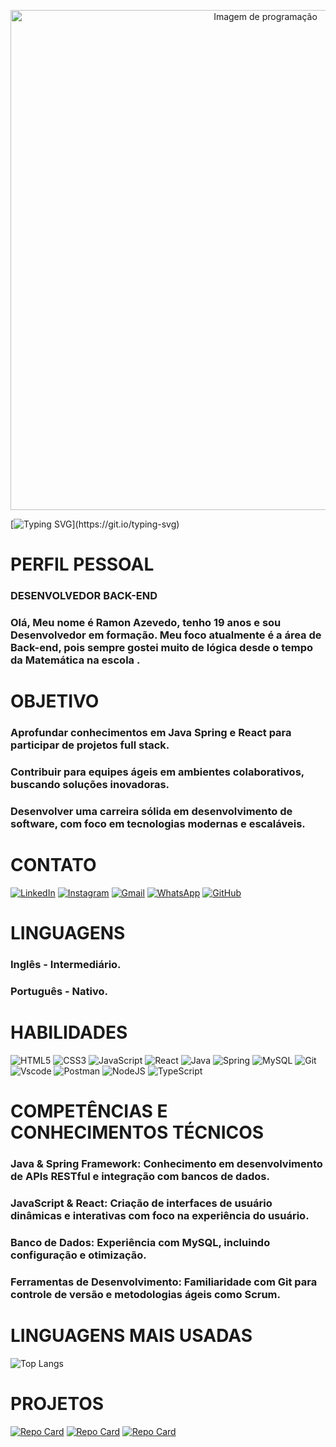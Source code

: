 <p align="center">
  <img src="https://images.wallpapersden.com/image/download/programming-8k-cool_bWdnbGWUmZqaraWkpJRnamtlrWZpaWU.jpg" alt="Imagem de programação" width="800">
</p>



[![Typing SVG](https://readme-typing-svg.demolab.com?font=Fira+Code&size=30&pause=1000&color=&center=true&center=true&random=true&width=1000&lines=Bem+vindos+ao+meu+GitHub!)](https://git.io/typing-svg)

# PERFIL PESSOAL
### DESENVOLVEDOR BACK-END
### Olá, Meu nome é Ramon Azevedo, tenho 19 anos e sou Desenvolvedor em formação. Meu foco atualmente é a área de Back-end, pois sempre gostei muito de lógica desde o tempo da Matemática na escola . 

# OBJETIVO

### Aprofundar conhecimentos em Java Spring e React para participar de projetos full stack.
### Contribuir para equipes ágeis em ambientes colaborativos, buscando soluções inovadoras.
### Desenvolver uma carreira sólida em desenvolvimento de software, com foco em tecnologias modernas e escaláveis.

# CONTATO

[![LinkedIn](https://img.shields.io/badge/LinkedIn-0077B5?style=for-the-badge&logo=linkedin&logoColor=white)](https://www.linkedin.com/in/ramon-azevedo-828068269/)
[![Instagram](https://img.shields.io/badge/-Instagram-%23E4405F?style=for-the-badge&logo=instagram&logoColor=white)](https://www.instagram.com/ramon.dev_/)
[![Gmail](https://img.shields.io/badge/Gmail-333333?style=for-the-badge&logo=gmail&logoColor=red)](mailto:junioazevedo876@gmail.com)
[![WhatsApp](https://img.shields.io/badge/WhatsApp-25D366?style=for-the-badge&logo=whatsapp&logoColor=white)](https://wa.me/558695619511)
[![GitHub](https://img.shields.io/badge/GitHub-100000?style=for-the-badge&logo=github&logoColor=white)](https://github.com/Ramon-azevedo)

# LINGUAGENS
### Inglês - Intermediário.
### Português - Nativo.


# HABILIDADES

![HTML5](https://img.shields.io/badge/HTML5-E34F26?style=for-the-badge&logo=html5&logoColor=white)
![CSS3](https://img.shields.io/badge/CSS3-1572B6?style=for-the-badge&logo=css3&logoColor=white)
	![JavaScript](https://img.shields.io/badge/JavaScript-F7DF1E?style=for-the-badge&logo=javascript&logoColor=black)
    ![React](https://img.shields.io/badge/React-20232A?style=for-the-badge&logo=react&logoColor=61DAFB)
    ![Java](https://img.shields.io/badge/java-%23ED8B00.svg?style=for-the-badge&logo=openjdk&logoColor=white)
    ![Spring](https://img.shields.io/badge/spring-%236DB33F.svg?style=for-the-badge&logo=spring&logoColor=white)
    ![MySQL](https://img.shields.io/badge/MySQL-00000F?style=for-the-badge&logo=mysql&logoColor=white)
    	![Git](https://img.shields.io/badge/GIT-E44C30?style=for-the-badge&logo=git&logoColor=white)
        ![Vscode](https://img.shields.io/badge/Vscode-007ACC?style=for-the-badge&logo=visual-studio-code&logoColor=white)
        	![Postman](https://img.shields.io/badge/Postman-FF6C37.svg?style=for-the-badge&logo=Postman&logoColor=white)
            ![NodeJS](https://img.shields.io/badge/node.js-6DA55F?style=for-the-badge&logo=node.js&logoColor=white)
            ![TypeScript](https://img.shields.io/badge/TypeScript-007ACC?style=for-the-badge&logo=typescript&logoColor=white)


# COMPETÊNCIAS E CONHECIMENTOS TÉCNICOS

### Java & Spring Framework: Conhecimento em desenvolvimento de APIs RESTful e integração com bancos de dados. 
### JavaScript & React: Criação de interfaces de usuário dinâmicas e interativas com foco na experiência do usuário. 
### Banco de Dados: Experiência com MySQL, incluindo configuração e otimização. 
### Ferramentas de Desenvolvimento: Familiaridade com Git para controle de versão e metodologias ágeis como Scrum.


# LINGUAGENS MAIS USADAS

![Top Langs](https://github-readme-stats-git-masterrstaa-rickstaa.vercel.app/api/top-langs/?username=Ramon-azevedo&layout=compact&bg_color=000&border_color=30A3DC&title_color=E94D5F&text_color=FFF)

# PROJETOS

[![Repo Card](https://github-readme-stats.vercel.app/api/pin/?username=Ramon-azevedo&repo=Envio-de-Email-simples&bg_color=000&border_color=30A3DC&show_icons=true&icon_color=30A3DC&title_color=E94D5F&text_color=FFF)](https://github.com/Ramon-azevedo/Envio-de-Email-simples)
[![Repo Card](https://github-readme-stats.vercel.app/api/pin/?username=Ramon-azevedo&repo=login-page&bg_color=000&border_color=30A3DC&show_icons=true&icon_color=30A3DC&title_color=E94D5F&text_color=FFF)](https://github.com/Ramon-azevedo/login-page)
[![Repo Card](https://github-readme-stats.vercel.app/api/pin/?username=Ramon-azevedo&repo=todo_List&bg_color=000&border_color=30A3DC&show_icons=true&icon_color=30A3DC&title_color=E94D5F&text_color=FFF)](https://github.com/Ramon-azevedo/Todo_List)



